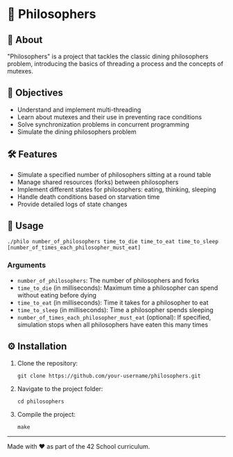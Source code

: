 # 🍝 Philosophers

## 📖 About

"Philosophers" is a project that tackles the classic dining philosophers problem, introducing the basics of threading a process and the concepts of mutexes.

## 🎯 Objectives

- Understand and implement multi-threading
- Learn about mutexes and their use in preventing race conditions
- Solve synchronization problems in concurrent programming
- Simulate the dining philosophers problem

## 🛠️ Features

- Simulate a specified number of philosophers sitting at a round table
- Manage shared resources (forks) between philosophers
- Implement different states for philosophers: eating, thinking, sleeping
- Handle death conditions based on starvation time
- Provide detailed logs of state changes

## 🚀 Usage

```
./philo number_of_philosophers time_to_die time_to_eat time_to_sleep [number_of_times_each_philosopher_must_eat]
```

### Arguments

- `number_of_philosophers`: The number of philosophers and forks
- `time_to_die` (in milliseconds): Maximum time a philosopher can spend without eating before dying
- `time_to_eat` (in milliseconds): Time it takes for a philosopher to eat
- `time_to_sleep` (in milliseconds): Time a philosopher spends sleeping
- `number_of_times_each_philosopher_must_eat` (optional): If specified, simulation stops when all philosophers have eaten this many times

## ⚙️ Installation

1. Clone the repository:
   ```
   git clone https://github.com/your-username/philosophers.git
   ```
2. Navigate to the project folder:
   ```
   cd philosophers
   ```
3. Compile the project:
   ```
   make
   ```

---

Made with ❤️ as part of the 42 School curriculum.